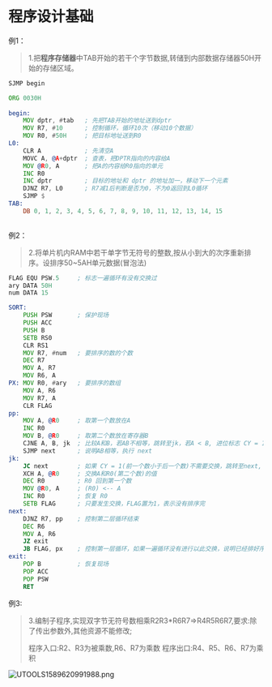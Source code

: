 # 程序设计基础

例1：

> 1.把**程序存储器**中TAB开始的若干个字节数据,转储到内部数据存储器50H开始的存储区域。

```asm
SJMP begin

ORG 0030H
	
begin:
	MOV dptr, #tab   ; 先把TAB开始的地址送到dptr
	MOV R7, #10      ; 控制循环，循环10次（移动10个数据）
	MOV R0, #50H     ; 把目标地址送到R0
L0:
	CLR A            ; 先清空A
	MOVC A, @A+dptr  ; 查表，把DPTR指向的内容给A
	MOV @R0, A       ; 把A的内容给R0指向的单元
	INC R0            
	INC dptr         ; 目标的地址和 dptr 的地址加一，移动下一个元素
	DJNZ R7, L0      ; R7减1后判断是否为0，不为0返回到L0循环
	SJMP $
TAB:
	DB 0, 1, 2, 3, 4, 5, 6, 7, 8, 9, 10, 11, 12, 13, 14, 15
	
```

例2：

> 2.将单片机内RAM中若干单字节无符号的整数,按从小到大的次序重新排序。设排序50~5AH单元数据(冒泡法)

```asm
FLAG EQU PSW.5     ; 标志一遍循环有没有交换过
ary DATA 50H
num DATA 15

SORT:
    PUSH PSW       ; 保护现场
    PUSH ACC
    PUSH B
    SETB RS0
    CLR RS1
    MOV R7, #num   ; 要排序的数的个数
    DEC R7
    MOV A, R7
    MOV R6, A
PX: MOV R0, #ary   ; 要排序的数组
    MOV A, R6
    MOV R7, A
    CLR FLAG
pp:
    MOV A, @R0     ; 取第一个数放在A
    INC R0          
    MOV B, @R0     ; 取第二个数放在寄存器B
    CJNE A, B, jk  ; 比较A和B，若AB不相等，跳转至jk，若A < B, 进位标志 CY = 1
    SJMP next      ; 说明AB相等，执行 next
jk:
    JC next        ; 如果 CY = 1(前一个数小于后一个数)不需要交换，跳转至next,
    XCH A, @R0     ; 交换A和R0(第二个数)的值
    DEC R0         ; R0 回到第一个数
    MOV @R0, A     ; (R0) <-- A
    INC R0         ; 恢复 R0
    SETB FLAG      ; 只要发生交换，FLAG置为1，表示没有排序完
next:
    DJNZ R7, pp    ; 控制第二层循环结束
    DEC R6
    MOV A, R6
    JZ exit
    JB FLAG, px    ; 控制第一层循环，如果一遍循环没有进行以此交换，说明已经排好序了
exit:
    POP B          ; 恢复现场
    POP ACC
    POP PSW
    RET
```

例3:

> 3.编制子程序,实现双字节无符号数相乘R2R3*R6R7=>R4R5R6R7,要求:除了传出参数外,其他资源不能修改;
>
> 程序入口:R2、R3为被乘数,R6、R7为乘数
> 程序出口:R4、R5、R6、R7为乘积

![UTOOLS1589620991988.png](http://yanxuan.nosdn.127.net/2e632fcb4cce7cc84ca4c8cee5d21165.png)

